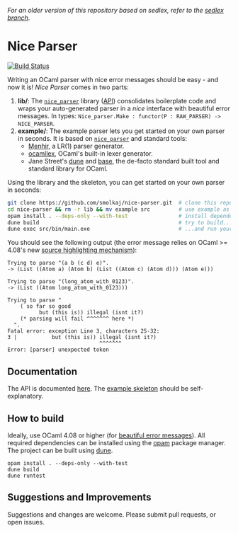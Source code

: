 *For an older version of this repository based on sedlex, refer to the [sedlex branch](../../tree/sedlex)*.

# Nice Parser

[![Build Status](https://github.com/smolkaj/nice-parser/workflows/build%20and%20test/badge.svg?branch=master)](https://github.com/smolkaj/nice-parser/actions)

Writing an OCaml parser with nice error messages should be easy - and now it is!
*Nice Parser* comes in two parts:

1. **lib/**: The [`nice_parser`](lib/) library ([API](http://smolkaj.github.io/nice-parser/nice_parser/)) consolidates boilerplate code and wraps your auto-generated parser in  a *nice* interface with beautiful error messages. 
In types: `Nice_parser.Make : functor(P : RAW_PARSER) -> NICE_PARSER`.
2. **example/**: The example parser lets you get started on your own parser in seconds. It is based on [`nice_parser`](lib/) and standard tools:
   * [Menhir](http://gallium.inria.fr/~fpottier/menhir/), a LR(1) parser generator.
   * [ocamllex](https://caml.inria.fr/pub/docs/manual-ocaml/lexyacc.html), OCaml's built-in lexer generator.
   * Jane Street's [dune](https://dune.build/) and [base](https://opensource.janestreet.com/base/), the de-facto standard built tool and standard library for OCaml.

Using the library and the skeleton, you can get started on your own parser in seconds:
```sh
git clone https://github.com/smolkaj/nice-parser.git  # clone this repository
cd nice-parser && rm -r lib && mv example src         # use example as starting point
opam install . --deps-only --with-test                # install dependencies
dune build                                            # try to build...
dune exec src/bin/main.exe                            # ...and run your parser!
```
You should see the following output (the error message relies on OCaml >= 4.08's new [source highlighting mechanism](https://github.com/ocaml/ocaml/pull/2096)):
```
Trying to parse "(a b (c d) e)".
-> (List ((Atom a) (Atom b) (List ((Atom c) (Atom d))) (Atom e)))

Trying to parse "(long_atom_with_0123)".
-> (List ((Atom long_atom_with_0123)))

Trying to parse "
    ( so far so good
          but (this is)) illegal (isnt it?)
    (* parsing will fail ^^^^^^^ here *)
  ".
Fatal error: exception Line 3, characters 25-32:
3 |           but (this is)) illegal (isnt it?)
                             ^^^^^^^
Error: [parser] unexpected token
```

## Documentation
The API is documented [here](http://smolkaj.github.io/nice-parser/nice_parser/).
The [example skeleton](example) should be self-explanatory.

## How to build
Ideally, use OCaml 4.08 or higher (for [beautiful error messages](https://github.com/ocaml/ocaml/pull/2096)).
All required dependencies can be installed using the [opam](http://opam.ocaml.org) package manager.
The project can be built using [dune](https://dune.build).
```
opam install . --deps-only --with-test
dune build
dune runtest
```

## Suggestions and Improvements
Suggestions and changes are welcome. Please submit pull requests, or open issues.
